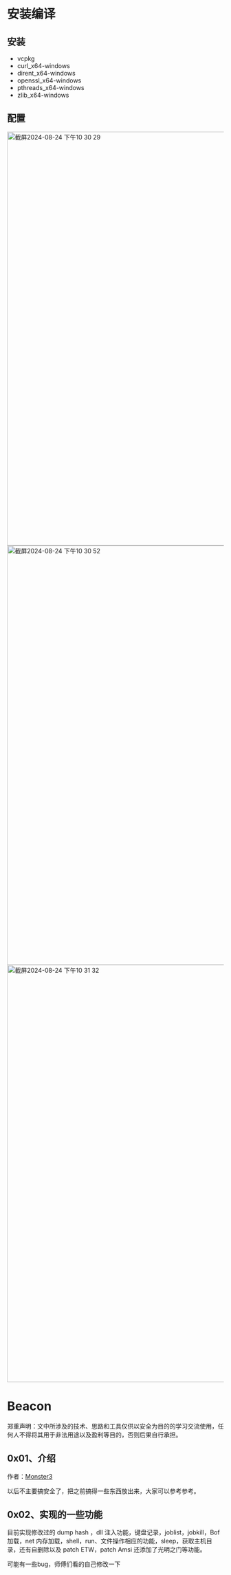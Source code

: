 # 安装编译
## 安装
- vcpkg
- curl_x64-windows
- dirent_x64-windows
- openssl_x64-windows
- pthreads_x64-windows
- zlib_x64-windows

## 配置
<img width="963" alt="截屏2024-08-24 下午10 30 29" src="https://github.com/user-attachments/assets/bc1a12fb-8567-4442-8fc2-390241d56582">

<img width="976" alt="截屏2024-08-24 下午10 30 52" src="https://github.com/user-attachments/assets/41c97d82-a8e4-4090-b908-a80894baf44c">

<img width="971" alt="截屏2024-08-24 下午10 31 32" src="https://github.com/user-attachments/assets/f864b1d1-7535-4e04-a906-81c7ea615c20">







# Beacon

郑重声明：文中所涉及的技术、思路和工具仅供以安全为目的的学习交流使用，任何人不得将其用于非法用途以及盈利等目的，否则后果自行承担。

## 0x01、介绍

作者：[Monster3](https://github.com/M0nster3)

以后不主要搞安全了，把之前搞得一些东西放出来，大家可以参考参考。

## 0x02、实现的一些功能

目前实现修改过的 dump hash ，dll 注入功能，键盘记录，joblist，jobkill，Bof 加载，net 内存加载，shell，run、文件操作相应的功能，sleep，获取主机目录，还有自删除以及 patch ETW，patch Amsi 还添加了光明之门等功能。

可能有一些bug，师傅们看的自己修改一下

